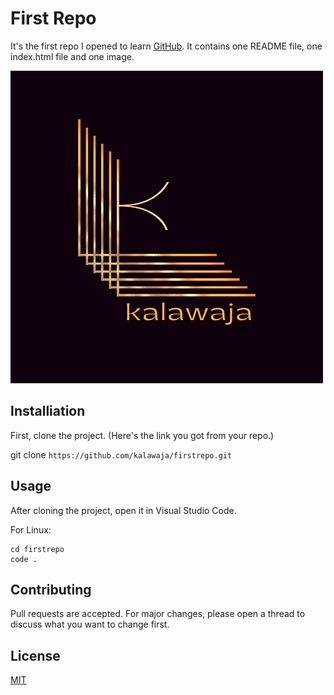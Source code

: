 # First Repo

It's the first repo I opened to learn [GitHub](https://www.github.com).
It contains one README file, one index.html file and one image.

![projectimage](kalawajaLogo.png)


## Installiation

First, clone the project. 
(Here's the link you got from your repo.)

git clone `https://github.com/kalawaja/firstrepo.git`

## Usage 

After cloning the project, open it in Visual Studio Code.

For Linux:
```
cd firstrepo 
code .
```
## Contributing

Pull requests are accepted. For major changes, please open a thread to discuss what you want to change first.

## License

[MIT](https://choosealicense.com/licenses/mit/)




